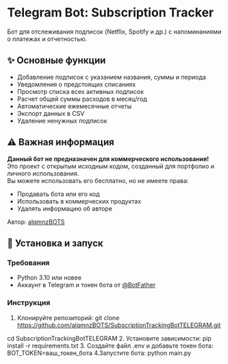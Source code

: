 # Telegram Bot: Subscription Tracker

Бот для отслеживания подписок (Netflix, Spotify и др.) с напоминаниями о платежах и отчетностью.

## ✨ Основные функции
- Добавление подписок с указанием названия, суммы и периода
- Уведомления о предстоящих списаниях
- Просмотр списка всех активных подписок
- Расчет общей суммы расходов в месяц/год
- Автоматические ежемесячные отчеты
- Экспорт данных в CSV
- Удаление ненужных подписок

## ⚠️ Важная информация
**Данный бот не предназначен для коммерческого использования!**  
Это проект с открытым исходным кодом, созданный для портфолио и личного использования.  
Вы можете использовать его бесплатно, но не имеете права:
- Продавать бота или его код
- Использовать в коммерческих продуктах
- Удалять информацию об авторе

Автор: [alqmnzBOTS](https://github.com/alqmnzBOTS)

## 🚀 Установка и запуск

### Требования
- Python 3.10 или новее
- Аккаунт в Telegram и токен бота от [@BotFather](https://t.me/BotFather)

### Инструкция
1. Клонируйте репозиторий:
git clone https://github.com/alqmnzBOTS/SubscriptionTrackingBotTELEGRAM.git

cd SubscriptionTrackingBotTELEGRAM
2. Установите зависимости:
pip install -r requirements.txt
3. Создайте файл .env и добавьте токен бота:
BOT_TOKEN=ваш_токен_бота
4.Запустите бота:
python main.py
